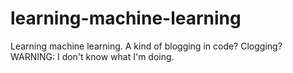 # learning-machine-learning
Learning machine learning. A kind of blogging in code? Clogging? WARNING: I don't know what I'm doing.
